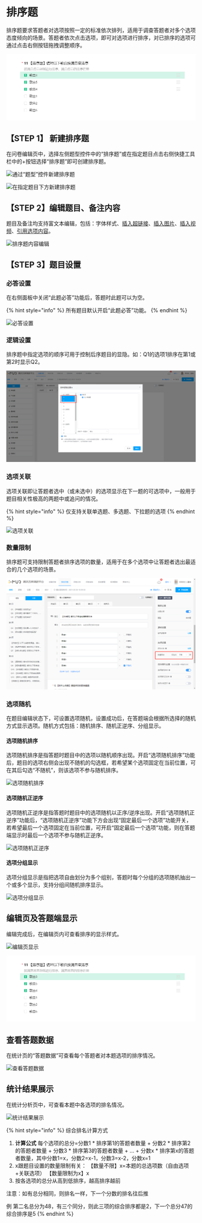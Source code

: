 # 排序题

排序题要求答题者对选项按照一定的标准依次排列，适用于调查答题者对多个选项态度倾向的场景。答题者依次点击选项，即可对选项进行排序，对已排序的选项可通过点击右侧按钮拖拽调整顺序。

![排序题](<../.gitbook/assets/image (173).png>)

## 【STEP 1】 新建排序题

在问卷编辑页中，选择左侧题型控件中的“排序题”或在指定题目点击右侧快捷工具栏中的+按钮选择“排序题”即可创建排序题。

![通过“题型”控件新建排序题](../.gitbook/assets/Snipaste\_2023-10-16\_16-22-03.png)

![在指定题目下方新建排序题](../.gitbook/assets/Snipaste\_2023-10-16\_16-22-30.png)

## 【STEP 2】编辑题目、备注内容

题目及备注均支持富文本编辑，包括：字体样式、[插入超链接](../cao-zuo-zhi-yin/wen-juan-bian-ji/cha-ru-chao-lian-jie.md)、[插入图片](../cao-zuo-zhi-yin/wen-juan-bian-ji/cha-ru-tu-pian.md)、[插入视频](../cao-zuo-zhi-yin/wen-juan-bian-ji/cha-ru-shi-pin.md)、[引用选项内容](../cao-zuo-zhi-yin/wen-juan-bian-ji/nei-rong-yin-yong.md)。

![排序题内容编辑](../.gitbook/assets/Snipaste\_2023-10-16\_16-23-37.png)

## 【STEP 3】题目设置

### 必答设置

在右侧面板中关闭“此题必答”功能后，答题时此题可以为空。

{% hint style="info" %}
所有题目默认开启“此题必答”功能。
{% endhint %}

![必答设置](../.gitbook/assets/Snipaste\_2023-10-16\_16-25-03.png)

### 逻辑设置

排序题中指定选项的顺序可用于控制后序题目的显隐。如：Q1的选项1排序在第1或第2时显示Q2。

![选项的排序控制后序题目显隐](<../.gitbook/assets/image (666).png>)

### 选项关联

选项关联即让答题者选中（或未选中）的选项显示在下一题的可选项中，一般用于题目相关性极高的两题中或追问的情况。

{% hint style="info" %}
仅支持关联单选题、多选题、下拉题的选项
{% endhint %}

![选项关联](../.gitbook/assets/Snipaste\_2023-10-16\_16-29-08.png)

### 数量限制

排序题可支持限制答题者排序选项的数量，适用于在多个选项中让答题者选出最适合的几个选项的场景。

![限制排序数量](<../.gitbook/assets/image (306).png>)

### 选项随机

在题目编辑状态下，可设置选项随机，设置成功后，在答题端会根据所选择的随机方式显示选项。随机方式包括：随机排序、随机正逆序、分组显示。

#### 选项随机排序

选项随机排序是指答题时题目中的选项以随机顺序出现。开启“选项随机排序”功能后，题目的选项右侧会出现不随机的勾选框，若希望某个选项固定在当前位置，可在其后勾选“不随机”，则该选项不参与随机排序。

![选项随机排序](../.gitbook/assets/Snipaste\_2023-10-16\_16-30-30.png)

#### 选项随机正逆序

选项随机正逆序是指答题时题目中的选项随机以正序/逆序出现。开启“选项随机正逆序”功能后，“选项随机正逆序”功能下方会出现“固定最后一个选项”功能开关，若希望最后一个选项固定在当前位置，可开启“固定最后一个选项”功能，则在答题端显示时最后一个选项不参与随机正逆序。

![选项随机正逆序](../.gitbook/assets/Snipaste\_2023-10-16\_16-31-04.png)

#### 选项分组显示

选项分组显示是指把选项自由划分为多个组别，答题时每个分组的选项随机抽出一个或多个显示，支持分组间随机排序显示。

![选项分组显示](../.gitbook/assets/Snipaste\_2023-10-16\_16-31-52.png)

## 编辑页及答题端显示

编辑完成后，在编辑页内可查看排序的显示样式。

![编辑页显示](../.gitbook/assets/Snipaste\_2023-10-16\_16-49-21.png)

![答题端显示](<../.gitbook/assets/image (348).png>)

## 查看答题数据

在统计页的“答题数据”可查看每个答题者对本题选项的排序情况。

![查看答题数据](../.gitbook/assets/Snipaste\_2023-10-16\_17-06-10.png)

## 统计结果展示

在统计分析页中，可查看本题中各选项的排名情况。

![统计结果展示](../.gitbook/assets/Snipaste\_2023-10-16\_17-05-19.png)

{% hint style="info" %}
综合排名计算方式

1. **计算公式** 每个选项的总分=分数1 \* 排序第1的答题者数量 + 分数2 \* 排序第2的答题者数量 + 分数3 \* 排序第3的答题者数量 + ... + 分数x \* 排序第x的答题者数量，其中分数1=x，分数2=x-1，分数3=x-2，分数x=1&#x20;
2. x跟题目设置的数量限制有关： 【数量不限】x=本题的总选项数（自由选项+关联选项） 【数量限制为x】x
3. 按各选项的总分从高到低排序，越高排序越前

注意：如有总分相同，则排名一样，下一个分数的排名往后推&#x20;

例 第二名总分为48，有三个同分，则此三项的综合排序都是2，下一个总分47的综合排序是5
{% endhint %}
